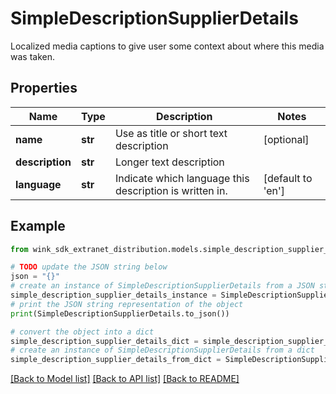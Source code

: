 # SimpleDescriptionSupplierDetails

Localized media captions to give user some context about where this media was taken.

## Properties

Name | Type | Description | Notes
------------ | ------------- | ------------- | -------------
**name** | **str** | Use as title or short text description | [optional] 
**description** | **str** | Longer text description | 
**language** | **str** | Indicate which language this description is written in. | [default to 'en']

## Example

```python
from wink_sdk_extranet_distribution.models.simple_description_supplier_details import SimpleDescriptionSupplierDetails

# TODO update the JSON string below
json = "{}"
# create an instance of SimpleDescriptionSupplierDetails from a JSON string
simple_description_supplier_details_instance = SimpleDescriptionSupplierDetails.from_json(json)
# print the JSON string representation of the object
print(SimpleDescriptionSupplierDetails.to_json())

# convert the object into a dict
simple_description_supplier_details_dict = simple_description_supplier_details_instance.to_dict()
# create an instance of SimpleDescriptionSupplierDetails from a dict
simple_description_supplier_details_from_dict = SimpleDescriptionSupplierDetails.from_dict(simple_description_supplier_details_dict)
```
[[Back to Model list]](../README.md#documentation-for-models) [[Back to API list]](../README.md#documentation-for-api-endpoints) [[Back to README]](../README.md)


